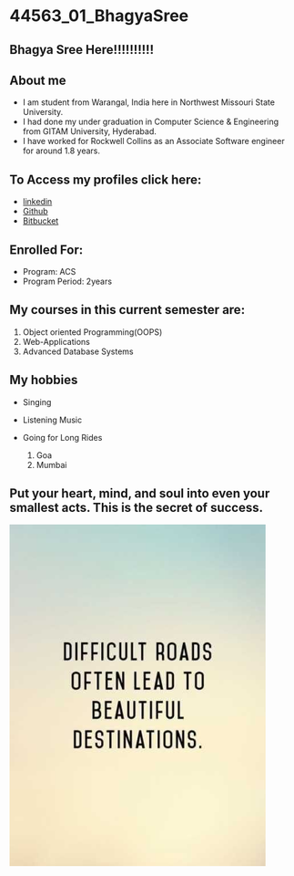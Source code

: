 # 44563_01_BhagyaSree
## Bhagya Sree Here!!!!!!!!!!
## About me
- I am student from Warangal, India here in Northwest Missouri State University.
- I had done my under graduation in Computer Science & Engineering from GITAM University, Hyderabad.
- I have worked for Rockwell Collins as an Associate Software engineer for around 1.8 years. 
## To Access my profiles click here:
- [linkedin](https://www.linkedin.com/in/bhagya-sree-chanda-067152117/)
- [Github](https://github.com/bhagyasree2895/)
- [Bitbucket](https://bitbucket.org/Bhagyasree2895/)
## Enrolled For:
- Program: ACS
- Program Period: 2years
## My courses in this current semester are:

1. Object oriented Programming(OOPS)
1. Web-Applications
1. Advanced Database Systems
## My hobbies
- Singing
- Listening Music
- Going for Long Rides
    
    1. Goa
    2. Mumbai
## Put your heart, mind, and soul into even your smallest acts. This is the secret of success.
![For_Image](Image1.jpg)


